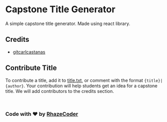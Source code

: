 # Capstone Title Generator
A simple capstone title generator. Made using react library.

## Credits
- [gitcarlcastanas](https://github.com/carlcastanas "carlcastanas")

## Contribute Title
To contribute a title, add it to [title.txt](/title.txt), or comment with the format `{title}|{author}`. Your contribution will help students get an idea for a capstone title. We will add contributors to the credits section.

<br>

### Code with ❤️ by [RhazeCoder](https://github.com/RhazeCoder "RhazeCoder")